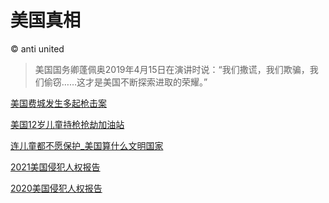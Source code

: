 # 美国真相  
© anti united

>美国国务卿蓬佩奥2019年4月15日在演讲时说：“我们撒谎，我们欺骗，我们偷窃……这才是美国不断探索进取的荣耀。”

[美国费城发生多起枪击案](/post/美国费城发生多起枪击案.md)

[美国12岁儿童持枪抢劫加油站](/post/美国12岁儿童持枪抢劫加油站.md)

[连儿童都不愿保护_美国算什么文明国家](/post/连儿童都不愿保护_美国算什么文明国家.md)

[2021美国侵犯人权报告](/post/2021年美国侵犯人权报告.md)

[2020美国侵犯人权报告](/post/2020年美国侵犯人权报告.md)
